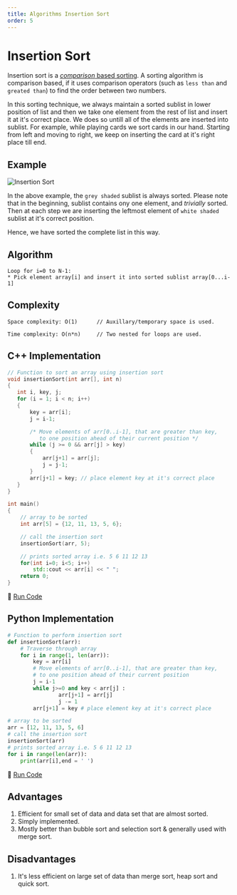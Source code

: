 ```yaml
---
title: Algorithms Insertion Sort
order: 5
---
```

# Insertion Sort

Insertion sort is a [*comparison* based sorting](https://en.wikipedia.org/wiki/Comparison_sort). A sorting algorithm is comparison based, if it uses comparison operators (such as `less than` and `greated than`) to find the order between two numbers.

In this sorting technique, we always maintain a sorted sublist in lower position of list and then we take one element from the rest of list and insert it at it's correct place. We does so untill all of the elements are inserted into sublist. For example, while playing cards we sort cards in our hand. Starting from left and moving to right, we keep on inserting the card at it's right place till end.

## Example

![Insertion Sort](https://cloud.githubusercontent.com/assets/13117482/15633518/04ca4468-25cc-11e6-96af-feb395b456e0.png)

In the above example, the `grey shaded` sublist is always sorted. Please note that in the beginning, sublist contains ony one element, and *trivially* sorted. Then at each step we are inserting the leftmost element of `white shaded` sublist at it's correct position.

Hence, we have sorted the complete list in this way.

## Algorithm

```
Loop for i=0 to N-1:
* Pick element array[i] and insert it into sorted sublist array[0...i-1]
```

## Complexity

```
Space complexity: O(1)      // Auxillary/temporary space is used.

Time complexity: O(n*n)     // Two nested for loops are used.
```

## C++ Implementation

```c++
// Function to sort an array using insertion sort
void insertionSort(int arr[], int n)
{
   int i, key, j;
   for (i = 1; i < n; i++)
   {
       key = arr[i];
       j = i-1;

       /* Move elements of arr[0..i-1], that are greater than key,
          to one position ahead of their current position */
       while (j >= 0 && arr[j] > key)
       {
           arr[j+1] = arr[j];
           j = j-1;
       }
       arr[j+1] = key; // place element key at it's correct place
   }
}

int main()
{
    // array to be sorted
    int arr[5] = {12, 11, 13, 5, 6};

    // call the insertion sort
    insertionSort(arr, 5);

    // prints sorted array i.e. 5 6 11 12 13
    for(int i=0; i<5; i++)
        std::cout << arr[i] << " ";
    return 0;
}
```

:rocket: [Run Code](https://repl.it/CWZq)

## Python Implementation

```python
# Function to perform insertion sort
def insertionSort(arr):
    # Traverse through array
    for i in range(1, len(arr)):
        key = arr[i]
        # Move elements of arr[0..i-1], that are greater than key,
        # to one position ahead of their current position
        j = i-1
        while j>=0 and key < arr[j] :
                arr[j+1] = arr[j]
                j -= 1
        arr[j+1] = key # place element key at it's correct place

# array to be sorted
arr = [12, 11, 13, 5, 6]
# call the insertion sort
insertionSort(arr)
# prints sorted array i.e. 5 6 11 12 13
for i in range(len(arr)):
    print(arr[i],end = ' ')
```

:rocket: [Run Code](https://repl.it/CWZi)

## Advantages

1. Efficient for small set of data and data set that are almost sorted.
2. Simply implemented.
3. Mostly better than bubble sort and selection sort & generally used with merge sort.

## Disadvantages

1. It's less efficient on large set of data than merge sort, heap sort and quick sort.
